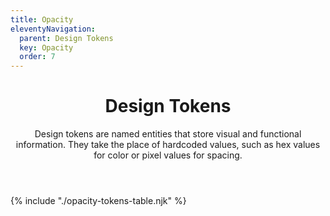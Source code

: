 ```yaml
---
title: Opacity
eleventyNavigation:
  parent: Design Tokens
  key: Opacity
  order: 7
---
```


<header class="ds-tokens__main-heading">
<div class="ds-tokens__heading-wrapper">
  <h1 class="ds-heading-1">Design Tokens</h1>
  <p class="ds-tokens__heading-description">
  Design tokens are named entities that store visual and functional information. They take the place of hardcoded values, such as hex values for color or pixel values for spacing.
  </p>
</div>
</header>

<section class="ds-tokens__wrapper">
{% include "./opacity-tokens-table.njk" %}
</section>